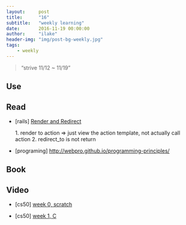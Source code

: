 ```yaml
---
layout:     post
title:      "16"
subtitle:   "weekly learning"
date:       2016-11-19 00:00:00
author:     "ilake"
header-img: "img/post-bg-weekly.jpg"
tags:
    - weekly
---
```

> “strive 11/12 ~ 11/19”

## Use


## Read

* <p>[rails] <a href="https://gist.github.com/jcasimir/1210155">Render and Redirect</a></p>
  1. render to action => just view the action template, not actually call action
  2. redirect_to is not return

* <p>[programing] <a href="http://webpro.github.io/programming-principles/">http://webpro.github.io/programming-principles/</a></p>

## Book

## Video

* <p>[cs50] <a href="https://www.youtube.com/watch?v=o4SGkB_8fFs&t=4s">week 0, scratch</a></p>

* <p>[cs50] <a href="https://www.youtube.com/watch?v=o4SGkB_8fFs&t=4s">week 1, C</a></p>
